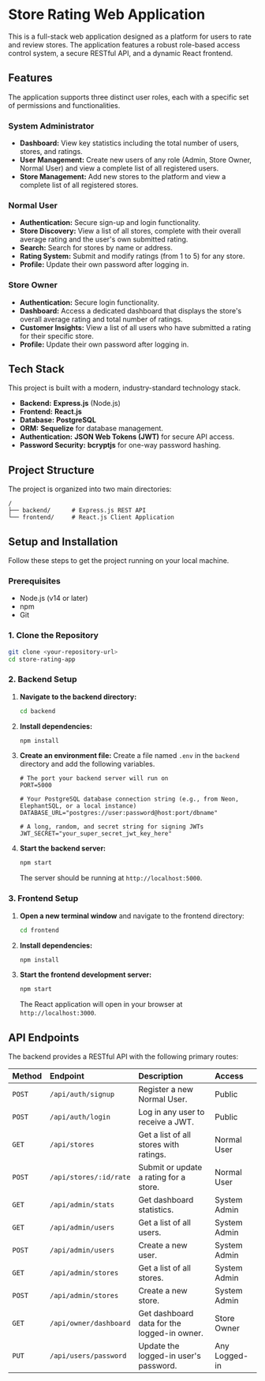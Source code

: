 # Store Rating Web Application

This is a full-stack web application designed as a platform for users to rate and review stores. The application features a robust role-based access control system, a secure RESTful API, and a dynamic React frontend.

## Features

The application supports three distinct user roles, each with a specific set of permissions and functionalities.

### System Administrator
* **Dashboard:** View key statistics including the total number of users, stores, and ratings.
* **User Management:** Create new users of any role (Admin, Store Owner, Normal User) and view a complete list of all registered users.
* **Store Management:** Add new stores to the platform and view a complete list of all registered stores.

### Normal User
* **Authentication:** Secure sign-up and login functionality.
* **Store Discovery:** View a list of all stores, complete with their overall average rating and the user's own submitted rating.
* **Search:** Search for stores by name or address.
* **Rating System:** Submit and modify ratings (from 1 to 5) for any store.
* **Profile:** Update their own password after logging in.

### Store Owner
* **Authentication:** Secure login functionality.
* **Dashboard:** Access a dedicated dashboard that displays the store's overall average rating and total number of ratings.
* **Customer Insights:** View a list of all users who have submitted a rating for their specific store.
* **Profile:** Update their own password after logging in.

## Tech Stack

This project is built with a modern, industry-standard technology stack.

* **Backend:** **Express.js** (Node.js)
* **Frontend:** **React.js**
* **Database:** **PostgreSQL**
* **ORM:** **Sequelize** for database management.
* **Authentication:** **JSON Web Tokens (JWT)** for secure API access.
* **Password Security:** **bcryptjs** for one-way password hashing.

## Project Structure

The project is organized into two main directories:

```
/
├── backend/      # Express.js REST API
└── frontend/     # React.js Client Application
```

## Setup and Installation

Follow these steps to get the project running on your local machine.

### Prerequisites

* Node.js (v14 or later)
* npm
* Git

### 1. Clone the Repository

```bash
git clone <your-repository-url>
cd store-rating-app
```

### 2. Backend Setup

1.  **Navigate to the backend directory:**
    ```bash
    cd backend
    ```

2.  **Install dependencies:**
    ```bash
    npm install
    ```

3.  **Create an environment file:**
    Create a file named `.env` in the `backend` directory and add the following variables.

    ```env
    # The port your backend server will run on
    PORT=5000

    # Your PostgreSQL database connection string (e.g., from Neon, ElephantSQL, or a local instance)
    DATABASE_URL="postgres://user:password@host:port/dbname"

    # A long, random, and secret string for signing JWTs
    JWT_SECRET="your_super_secret_jwt_key_here"
    ```

4.  **Start the backend server:**
    ```bash
    npm start
    ```
    The server should be running at `http://localhost:5000`.

### 3. Frontend Setup

1.  **Open a new terminal window** and navigate to the frontend directory:
    ```bash
    cd frontend
    ```

2.  **Install dependencies:**
    ```bash
    npm install
    ```

3.  **Start the frontend development server:**
    ```bash
    npm start
    ```
    The React application will open in your browser at `http://localhost:3000`.

## API Endpoints

The backend provides a RESTful API with the following primary routes:

| Method | Endpoint                    | Description                                  | Access         |
| :----- | :-------------------------- | :------------------------------------------- | :------------- |
| `POST` | `/api/auth/signup`          | Register a new Normal User.                  | Public         |
| `POST` | `/api/auth/login`           | Log in any user to receive a JWT.            | Public         |
| `GET`  | `/api/stores`               | Get a list of all stores with ratings.       | Normal User    |
| `POST` | `/api/stores/:id/rate`      | Submit or update a rating for a store.       | Normal User    |
| `GET`  | `/api/admin/stats`          | Get dashboard statistics.                    | System Admin   |
| `GET`  | `/api/admin/users`          | Get a list of all users.                     | System Admin   |
| `POST` | `/api/admin/users`          | Create a new user.                           | System Admin   |
| `GET`  | `/api/admin/stores`         | Get a list of all stores.                    | System Admin   |
| `POST` | `/api/admin/stores`         | Create a new store.                          | System Admin   |
| `GET`  | `/api/owner/dashboard`      | Get dashboard data for the logged-in owner.  | Store Owner    |
| `PUT`  | `/api/users/password`       | Update the logged-in user's password.        | Any Logged-in  |
